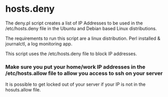 # hosts.deny

The deny.pl script creates a list of IP Addresses to be used in the /etc/hosts.deny file in the Ubuntu and Debian based Linux distributions.

The requirements to run this script are a linux distribution. Perl installed & journalctl, a log monitoring app.

This script uses the /etc/hosts.deny file to block IP addresses.  
### Make sure you put your home/work IP addresses in the /etc/hosts.allow file to allow you access to ssh on your server
It is possible to get locked out of your server if your IP is not in the hosuts.allow file.  
